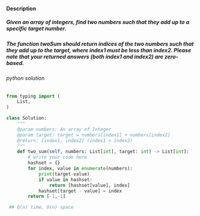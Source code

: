 #### Description
##### Given an array of integers, find two numbers such that they add up to a specific target number.
##### The function twoSum should return indices of the two numbers such that they add up to the target, where index1 must be less than index2. Please note that your returned answers (both index1 and index2) are zero-based.

###### python solution
```python
from typing import (
    List,
)

class Solution:
    """
    @param numbers: An array of Integer
    @param target: target = numbers[index1] + numbers[index2]
    @return: [index1, index2] (index1 < index2)
    """
    def two_sum(self, numbers: List[int], target: int) -> List[int]:
        # write your code here
        hashset = {}
        for index, value in enumerate(numbers):
            print(target-value)
            if value in hashset:   
                return [hashset[value], index]
            hashset[target - value] = index
        return [-1,-1]

 ## O(n) time, O(n) space   

```
